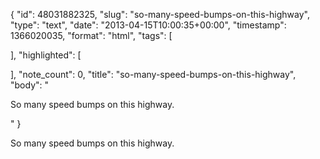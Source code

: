 {
  "id": 48031882325,
  "slug": "so-many-speed-bumps-on-this-highway",
  "type": "text",
  "date": "2013-04-15T10:00:35+00:00",
  "timestamp": 1366020035,
  "format": "html",
  "tags": [

  ],
  "highlighted": [

  ],
  "note_count": 0,
  "title": "so-many-speed-bumps-on-this-highway",
  "body": "<p>So many speed bumps on this highway.</p>"
}

<p>So many speed bumps on this highway.</p>